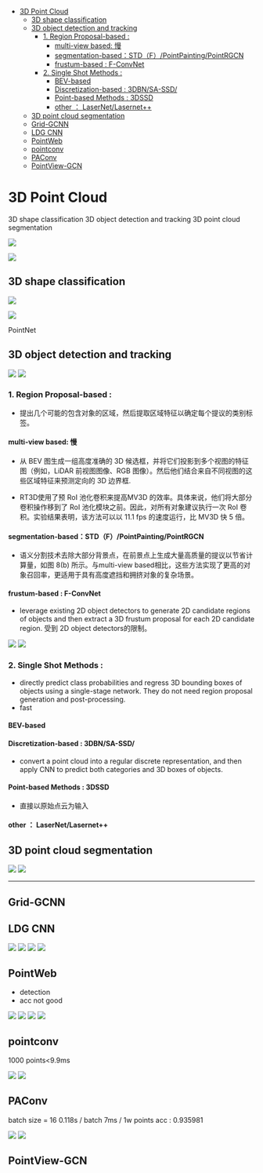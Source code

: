 - [3D Point Cloud](#3d-point-cloud)
  - [3D shape classification](#3d-shape-classification)
  - [3D object detection and tracking](#3d-object-detection-and-tracking)
    - [1. Region Proposal-based :](#1-region-proposal-based-)
      - [multi-view based: 慢](#multi-view-based-慢)
      - [segmentation-based：STD（F）/PointPainting/PointRGCN](#segmentation-basedstdfpointpaintingpointrgcn)
      - [frustum-based : F-ConvNet](#frustum-based--f-convnet)
    - [2. Single Shot Methods :](#2-single-shot-methods-)
      - [BEV-based](#bev-based)
      - [Discretization-based : 3DBN/SA-SSD/](#discretization-based--3dbnsa-ssd)
      - [Point-based Methods : 3DSSD](#point-based-methods--3dssd)
      - [other ： LaserNet/Lasernet++](#other--lasernetlasernet)
  - [3D point cloud segmentation](#3d-point-cloud-segmentation)
  - [Grid-GCNN](#grid-gcnn)
  - [LDG CNN](#ldg-cnn)
  - [PointWeb](#pointweb)
  - [pointconv](#pointconv)
  - [PAConv](#paconv)
  - [PointView-GCN](#pointview-gcn)

# 3D Point Cloud

 3D shape classification
 3D object detection and tracking
 3D point cloud segmentation
 
 ![](pic/2022-03-29-09-31-36.png)

![](https://github.com/Printeger/printeger.github.io/raw/main/_posts/pic/2022-03-29-09-31-36.png)

 ## 3D shape classification

![](pic/2022-03-29-09-33-41.png)

![](https://github.com/Printeger/printeger.github.io/raw/main/_posts/pic/2022-03-29-09-33-41.png)

PointNet



##  3D object detection and tracking

![](pic/2022-03-29-09-34-31.png)
![](https://github.com/Printeger/printeger.github.io/raw/main/_posts/pic/2022-03-29-09-34-31.png)
### 1. Region Proposal-based : 
- 提出几个可能的包含对象的区域，然后提取区域特征以确定每个提议的类别标签。
        
#### multi-view based: 慢
- 从 BEV 图生成一组高度准确的 3D 候选框，并将它们投影到多个视图的特征图（例如，LiDAR 前视图图像、RGB 图像）。然后他们结合来自不同视图的这些区域特征来预测定向的 3D 边界框.  

- RT3D使用了预 RoI 池化卷积来提高MV3D 的效率。具体来说，他们将大部分卷积操作移到了 RoI 池化模块之前。因此，对所有对象建议执行一次 RoI 卷积。实验结果表明，该方法可以以 11.1 fps 的速度运行，比 MV3D 快 5 倍。

#### segmentation-based：STD（F）/PointPainting/PointRGCN
- 语义分割技术去除大部分背景点，在前景点上生成大量高质量的提议以节省计算量，如图 8(b) 所示。与multi-view based相比，这些方法实现了更高的对象召回率，更适用于具有高度遮挡和拥挤对象的复杂场景。
#### frustum-based : F-ConvNet
- leverage existing 2D object detectors to generate 2D candidate regions of objects and then extract a 3D frustum proposal for each 2D candidate region. 受到 2D object detectors的限制。

![](pic/2022-03-29-10-17-47.png)
![](https://github.com/Printeger/printeger.github.io/raw/main/_posts/pic/2022-03-29-10-17-47.png)


### 2. Single Shot Methods : 
- directly predict class probabilities and regress 3D bounding boxes of objects using a single-stage network. They do not need region proposal generation and post-processing.
- fast
#### BEV-based

#### Discretization-based : 3DBN/SA-SSD/
-  convert a point cloud into a regular discrete representation, and then apply CNN to predict both categories and 3D boxes of objects.

#### Point-based Methods : 3DSSD
- 直接以原始点云为输入

#### other ： LaserNet/Lasernet++

## 3D point cloud segmentation
![](pic/2022-03-29-09-35-30.png)
![](https://github.com/Printeger/printeger.github.io/raw/main/_posts/pic/2022-03-29-09-35-30.png)

--------------------------------------------------------------------
## Grid-GCNN


## LDG CNN

![](pic/2022-04-06-18-06-08.png)
![](https://github.com/Printeger/printeger.github.io/raw/main/_posts/pic/2022-04-06-18-06-08.png)
![](pic/2022-04-06-18-03-40.png)
![](https://github.com/Printeger/printeger.github.io/raw/main/_posts/pic/2022-04-06-18-03-40.png)
## PointWeb
- detection
- acc not good

![](pic/2022-04-07-15-07-31.png)
![](https://github.com/Printeger/printeger.github.io/raw/main/_posts/pic/2022-04-07-15-07-31.png)
![](pic/2022-04-07-15-15-00.png)
![](https://github.com/Printeger/printeger.github.io/raw/main/_posts/pic/2022-04-07-15-15-00.png)
## pointconv
1000 points<9.9ms

![](pic/2022-04-18-13-25-04.png)
![](https://github.com/Printeger/printeger.github.io/raw/main/_posts/pic/2022-04-18-13-25-04.png)
## PAConv
batch size = 16 
0.118s / batch
7ms / 1w points
acc : 0.935981

![](pic/2022-04-19-14-46-48.png)
![](https://github.com/Printeger/printeger.github.io/raw/main/_posts/pic/2022-04-19-14-46-48.png)
## PointView-GCN
